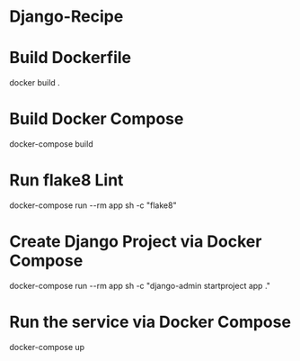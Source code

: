 # Django-Recipe

# Build Dockerfile
docker build .

# Build Docker Compose
docker-compose build

# Run flake8 Lint
docker-compose run --rm app sh -c "flake8"

# Create Django Project via Docker Compose
docker-compose run --rm app sh -c "django-admin startproject app ."


# Run the service via Docker Compose
docker-compose up
